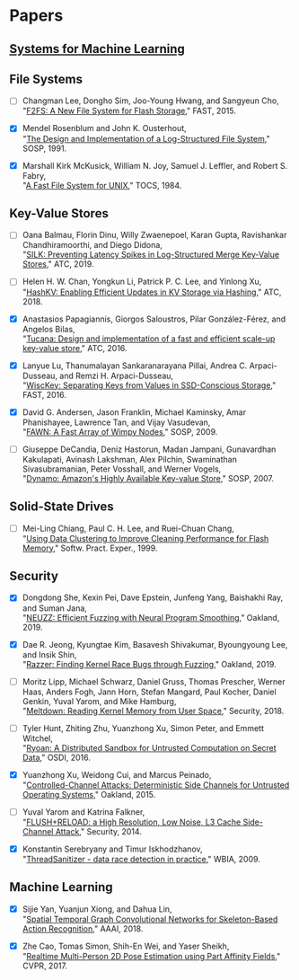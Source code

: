 # Papers

## [Systems for Machine Learning](sysml.md)

## File Systems

- [ ] Changman Lee, Dongho Sim, Joo-Young Hwang, and Sangyeun Cho,  
"[F2FS: A New File System for Flash Storage](https://www.usenix.org/system/files/conference/fast15/fast15-paper-lee.pdf)," FAST, 2015.

- [x] Mendel Rosenblum and John K. Ousterhout,  
"[The Design and Implementation of a Log-Structured File System](https://people.eecs.berkeley.edu/~brewer/cs262/LFS.pdf)," SOSP, 1991.

- [x] Marshall Kirk McKusick, William N. Joy, Samuel J. Leffler, and Robert S. Fabry,  
"[A Fast File System for UNIX](https://people.eecs.berkeley.edu/~brewer/cs262/FFS.pdf)," TOCS, 1984.

## Key-Value Stores

- [ ] Oana Balmau, Florin Dinu, Willy Zwaenepoel, Karan Gupta, Ravishankar Chandhiramoorthi, and Diego Didona,  
"[SILK: Preventing Latency Spikes in Log-Structured Merge Key-Value Stores](https://www.usenix.org/system/files/atc19-balmau.pdf)," ATC, 2019.

- [ ] Helen H. W. Chan, Yongkun Li, Patrick P. C. Lee, and Yinlong Xu,  
"[HashKV: Enabling Efficient Updates in KV Storage via Hashing](https://www.usenix.org/system/files/conference/atc18/atc18-chan.pdf)," ATC, 2018.

- [x] Anastasios Papagiannis, Giorgos Saloustros, Pilar González-Férez, and Angelos Bilas,  
"[Tucana: Design and implementation of a fast and efficient scale-up key-value store](https://www.usenix.org/system/files/conference/atc16/atc16_paper-papagiannis.pdf)," ATC, 2016.

- [x] Lanyue Lu, Thanumalayan Sankaranarayana Pillai, Andrea C. Arpaci-Dusseau, and Remzi H. Arpaci-Dusseau,  
"[WiscKey: Separating Keys from Values in SSD-Conscious Storage](https://www.usenix.org/system/files/conference/fast16/fast16-papers-lu.pdf)," FAST, 2016.

- [x] David G. Andersen, Jason Franklin, Michael Kaminsky, Amar Phanishayee, Lawrence Tan, and Vijay Vasudevan,  
"[FAWN: A Fast Array of Wimpy Nodes](http://www.cs.cmu.edu/~fawnproj/papers/fawn-sosp2009.pdf)," SOSP, 2009.

- [ ] Giuseppe DeCandia, Deniz Hastorun, Madan Jampani, Gunavardhan Kakulapati, Avinash Lakshman, Alex Pilchin, Swaminathan Sivasubramanian, Peter Vosshall, and Werner Vogels,  
"[Dynamo: Amazon's Highly Available Key-value Store](https://www.allthingsdistributed.com/files/amazon-dynamo-sosp2007.pdf)," SOSP, 2007.

## Solid-State Drives

- [ ] Mei-Ling Chiang, Paul C. H. Lee, and Ruei-Chuan Chang,  
"[Using Data Clustering to Improve Cleaning Performance for Flash Memory](https://www.iis.sinica.edu.tw/page/library/TechReport/tr1998/tr98011.pdf)," Softw. Pract. Exper., 1999.


## Security

- [x] Dongdong She, Kexin Pei, Dave Epstein, Junfeng Yang, Baishakhi Ray, and Suman Jana,  
"[NEUZZ: Efficient Fuzzing with Neural Program Smoothing](https://arxiv.org/pdf/1807.05620.pdf)," Oakland, 2019.

- [x] Dae R. Jeong, Kyungtae Kim, Basavesh Shivakumar, Byoungyoung Lee, and Insik Shin,  
"[Razzer: Finding Kernel Race Bugs through Fuzzing](https://lifeasageek.github.io/papers/jeong-razzer.pdf)," Oakland, 2019.

- [ ] Moritz Lipp, Michael Schwarz, Daniel Gruss, Thomas Prescher, Werner Haas, Anders Fogh, Jann Horn, Stefan Mangard, Paul Kocher, Daniel Genkin, Yuval Yarom, and Mike Hamburg,  
"[Meltdown: Reading Kernel Memory from User Space](https://www.usenix.org/system/files/conference/usenixsecurity18/sec18-lipp.pdf)," Security, 2018.

- [ ] Tyler Hunt, Zhiting Zhu, Yuanzhong Xu, Simon Peter, and Emmett Witchel,  
"[Ryoan: A Distributed Sandbox for Untrusted Computation on Secret Data](https://www.usenix.org/system/files/conference/osdi16/osdi16-hunt.pdf)," OSDI, 2016.

- [x] Yuanzhong Xu, Weidong Cui, and Marcus Peinado,  
"[Controlled-Channel Attacks: Deterministic Side Channels for Untrusted Operating Systems](https://www.ieee-security.org/TC/SP2015/papers-archived/6949a640.pdf)," Oakland, 2015.

- [ ] Yuval Yarom and Katrina Falkner,  
"[FLUSH+RELOAD: a High Resolution, Low Noise, L3 Cache Side-Channel Attack](https://eprint.iacr.org/2013/448.pdf)," Security, 2014.

- [x] Konstantin Serebryany and Timur Iskhodzhanov,  
"[ThreadSanitizer - data race detection in practice](https://static.googleusercontent.com/media/research.google.com/ko//pubs/archive/35604.pdf)," WBIA, 2009.

## Machine Learning

- [x] Sijie Yan, Yuanjun Xiong, and Dahua Lin,  
"[Spatial Temporal Graph Convolutional Networks for Skeleton-Based Action Recognition](https://arxiv.org/pdf/1801.07455.pdf)," AAAI, 2018.

- [x] Zhe Cao, Tomas Simon, Shih-En Wei, and Yaser Sheikh,  
"[Realtime Multi-Person 2D Pose Estimation using Part Affinity Fields](https://arxiv.org/pdf/1611.08050.pdf)," CVPR, 2017.
